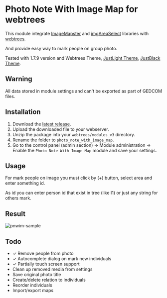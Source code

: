 # Photo Note With Image Map for webtrees

This module integrate [ImageMapster](http://www.outsharked.com/imagemapster/) and [imgAreaSelect](http://odyniec.net/projects/imgareaselect/) libraries with [webtrees](https://www.webtrees.net/).

And provide easy way to mark people on group photo.

Tested with 1.7.9 version and Webtrees Theme, [JustLight Theme](http://www.justcarmen.nl/themes/justlight-theme/), [JustBlack Theme](https://github.com/JustCarmen/justblack).

## Warning

All data stored in module settings and can't be exported as part of GEDCOM files.

## Installation
1. Download the [latest release](https://github.com/UksusoFF/photo_note_with_image_map/releases/latest).
2. Upload the downloaded file to your webserver.
3. Unzip the package into your `webtrees/modules_v3` directory.
4. Rename the folder to `photo_note_with_image_map`.
5. Go to the control panel (admin section) => Module administration => Enable the `Photo Note With Image Map` module and save your settings.

## Usage

For mark people on image you must click by (+) button, select area and enter something id.

As id you can enter person id that exist in tree (like I1) or just any string for others mark.

## Result

![pnwim-sample](https://cloud.githubusercontent.com/assets/1931442/22397799/f9a4768a-e592-11e6-9d3b-2c4cd5dc43d1.png)

## Todo
* &#10003; Remove people from photo
* &#10003; Autocomplete dialog on mark new individuals
* &#10003; Partially touch screen support
* Clean up removed media from settings
* Save original photo title
* Create/delete relation to individuals
* Reorder individuals
* Import/export maps
